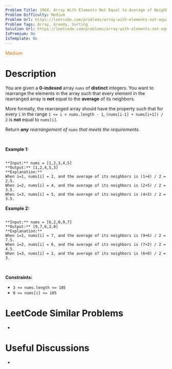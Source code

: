 ```yaml
---
Problem Title: 1968. Array With Elements Not Equal to Average of Neighbors
Problem Difficulty: Medium
Problem Url: https://leetcode.com/problems/array-with-elements-not-equal-to-average-of-neighbors/
Problem Tags: Array, Greedy, Sorting
Solution Url: https://leetcode.com/problems/array-with-elements-not-equal-to-average-of-neighbors/solution/
IsPremium: No
IsTemplate: No
---
```


<span style="color: rgb(239, 108, 0);">Medium</span>

# Description

You are given a **0-indexed** array `nums` of **distinct** integers. You want to rearrange the elements in the array such that every element in the rearranged array is **not** equal to the **average** of its neighbors.


More formally, the rearranged array should have the property such that for every `i` in the range `1 <= i < nums.length - 1`, `(nums[i-1] + nums[i+1]) / 2` is **not** equal to `nums[i]`.


Return ***any** rearrangement of* `nums` *that meets the requirements*.


 


**Example 1:**



```

**Input:** nums = [1,2,3,4,5]
**Output:** [1,2,4,5,3]
**Explanation:**
When i=1, nums[i] = 2, and the average of its neighbors is (1+4) / 2 = 2.5.
When i=2, nums[i] = 4, and the average of its neighbors is (2+5) / 2 = 3.5.
When i=3, nums[i] = 5, and the average of its neighbors is (4+3) / 2 = 3.5.

```

**Example 2:**



```

**Input:** nums = [6,2,0,9,7]
**Output:** [9,7,6,2,0]
**Explanation:**
When i=1, nums[i] = 7, and the average of its neighbors is (9+6) / 2 = 7.5.
When i=2, nums[i] = 6, and the average of its neighbors is (7+2) / 2 = 4.5.
When i=3, nums[i] = 2, and the average of its neighbors is (6+0) / 2 = 3.

```

 


**Constraints:**


* `3 <= nums.length <= 105`
* `0 <= nums[i] <= 105`




# LeetCode Similar Problems

- []()

# Useful Discussions

- []()
